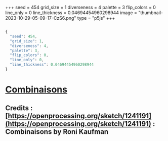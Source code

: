+++
seed = 454
grid_size = 1
diverseness = 4
palette = 3
flip_colors = 0
line_only = 0
line_thickness = 0.04694454960298944
image = "thumbnail-2023-10-29-05-09-17-CzS6.png"
type = "p5js"
+++


~~~javascript

{
  "seed": 454,
  "grid_size": 1,
  "diverseness": 4,
  "palette": 3,
  "flip_colors": 0,
  "line_only": 0,
  "line_thickness": 0.04694454960298944
}

~~~




# [Combinaisons](https://openprocessing.org/sketch/2065396)
## Credits : [https://openprocessing.org/sketch/1241191](https://openprocessing.org/sketch/1241191) : Combinaisons by Roni Kaufman


